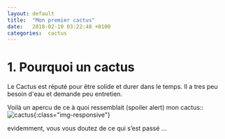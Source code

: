 ```yaml
---
layout: default
title:  "Mon premier cactus"
date:   2018-02-10 03:22:48 +0100
categories:  cactus
---
```



# 1.  Pourquoi un cactus

Le Cactus est réputé pour être solide et durer dans le temps. 
Il a tres peu besoin d'eau et demande peu entretien.


Voilà un apercu de ce à quoi ressemblait (spoiler alert) mon cactus::  
![cactus]( https://static.webshopapp.com/shops/030495/files/077109458/cactus-prinly.jpg){:class="img-responsive"}


evidemment, vous vous doutez de ce qui s’est passé ...  


[officalWebsite]: https://jekyllrb.com/docs/home
[gem]:   https://github.com/guillim/2018/02/12/gem-from-everywhere.html
[url]: http://127.0.0.1:4000/
[youtube]: https://www.youtube.com/watch?v=iWowJBRMtpc

